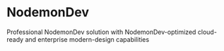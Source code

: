 # NodemonDev
Professional NodemonDev solution with NodemonDev-optimized cloud-ready and enterprise modern-design capabilities
